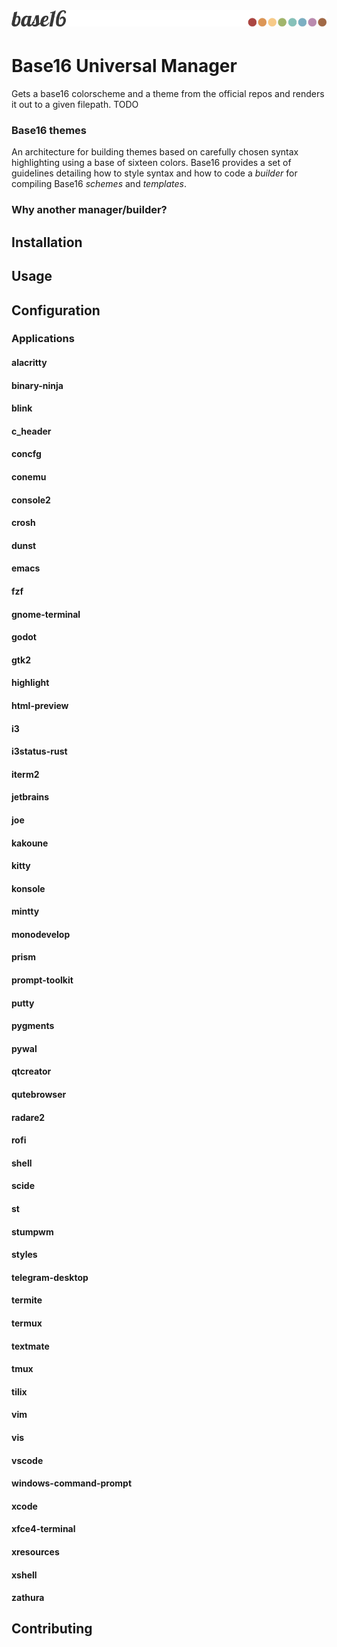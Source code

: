 # ![Base16](logo.png)

# Base16 Universal Manager
Gets a base16 colorscheme and a theme from the official repos and renders it out to a given filepath.
TODO

### Base16 themes
An architecture for building themes based on carefully chosen syntax
highlighting using a base of sixteen colors. Base16 provides a set of guidelines
detailing how to style syntax and how to code a _builder_ for compiling Base16
_schemes_ and _templates_.

### Why another manager/builder?

## Installation
## Usage

## Configuration
### Applications
#### alacritty
#### binary-ninja
#### blink
#### c_header
#### concfg
#### conemu
#### console2
#### crosh
#### dunst
#### emacs
#### fzf
#### gnome-terminal
#### godot
#### gtk2
#### highlight
#### html-preview
#### i3
#### i3status-rust
#### iterm2
#### jetbrains
#### joe
#### kakoune
#### kitty
#### konsole
#### mintty
#### monodevelop
#### prism
#### prompt-toolkit
#### putty
#### pygments
#### pywal
#### qtcreator
#### qutebrowser
#### radare2
#### rofi
#### shell
#### scide
#### st
#### stumpwm
#### styles
#### telegram-desktop
#### termite
#### termux
#### textmate
#### tmux
#### tilix
#### vim
#### vis
#### vscode
#### windows-command-prompt
#### xcode
#### xfce4-terminal
#### xresources
#### xshell
#### zathura

## Contributing

